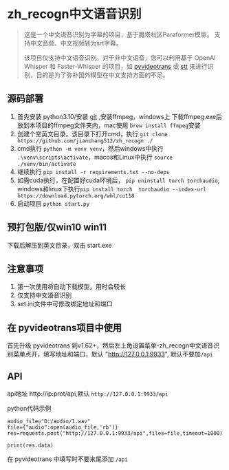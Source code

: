 # zh_recogn中文语音识别

> 这是一个中文语音识别为字幕的项目，基于魔塔社区Paraformer模型。
> 支持中文音频、中文视频转为srt字幕。
>
> 该项目仅支持中文语音识别。对于非中文语音，您可以利用基于 OpenAI Whisper 和 Faster-Whisper 的项目，如 [pyvideotrans](https://github.com/jianchang512/pyvideotrans) 或 [stt](https://github.com/jianchang512/stt) 来进行识别，目的是为了弥补国外模型在中文支持方面的不足。


## 源码部署

1. 首先安装 python3.10/安装 [git](https://git-scm.com/downloads) ,安装ffmpeg，windows上 下载ffmpeg.exe后放到本项目的ffmpeg文件夹内，mac使用 `brew install ffmpeg`安装
2. 创建个空英文目录，该目录下打开cmd，执行 `git clone  https://github.com/jianchang512/zh_recogn ./`
3. cmd执行 `python -m venv venv`，然后windows中执行 `.\venv\scripts\activate`，macos和Linux中执行 `source ./venv/bin/activate`
4. 继续执行 `pip install -r requirements.txt --no-deps`
5. 如需cuda执行，在配置好cuda环境后， `pip uninstall torch torchaudio`, windows和linux下执行`pip install torch  torchaudio --index-url https://download.pytorch.org/whl/cu118`
6. 启动项目 `python start.py`


## 预打包版/仅win10 win11

下载后解压到英文目录，双击 start.exe


## 注意事项

1. 第一次使用将自动下载模型，用时会较长
2. 仅支持中文语音识别
3. set.ini文件中可修改绑定地址和端口

## 在 pyvideotrans项目中使用

首先升级 pyvideotrans 到v1.62+，然后左上角设置菜单-zh_recogn中文语音识别菜单点开，填写地址和端口，默认 "http://127.0.0.1:9933", 默认不要加`/api`


## API 

api地址 http://ip:prot/api,默认 `http://127.0.0.1:9933/api`

python代码示例

```
audio_file="D:/audio/1.wav"
file={"audio":open(audio_file,'rb')}
res=requests.post("http://127.0.0.1:9933/api",files=file,timeout=1800)

print(res.data)

```

在 pyvideotrans 中填写时不要末尾添加 `/api`